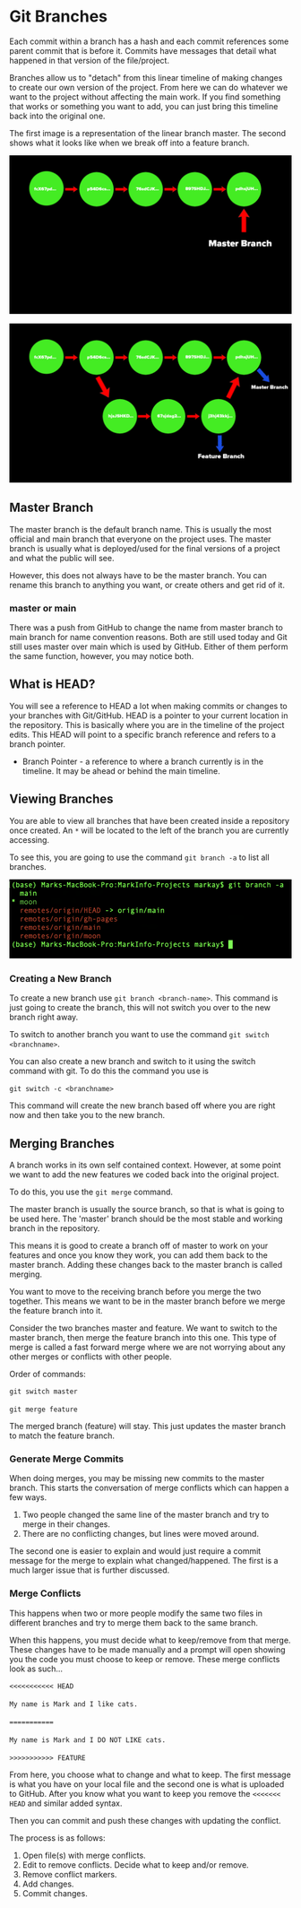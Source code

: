 # Git Branches

Each commit within a branch has a hash and each commit references some parent commit that is before it. Commits have messages that detail what happened in that version of the file/project.

Branches allow us to "detach" from this linear timeline of making changes to create our own version of the project. From here we can do whatever we want to the project without affecting the main work. If you find something that works or something you want to add, you can just bring this timeline back into the original one.

The first image is a representation of the linear branch master. The second shows what it looks like when we break off into a feature branch.

![Master Branch Representation](assets/images/branch_master_rep.png)

![Feature Branch Representation](assets/images/branch_feature_rep.png)

## Master Branch

The master branch is the default branch name. This is usually the most official and main branch that everyone on the project uses. The master branch is usually what is deployed/used for the final versions of a project and what the public will see.

However, this does not always have to be the master branch. You can rename this branch to anything you want, or create others and get rid of it.

### master or main

There was a push from GitHub to change the name from master branch to main branch for name convention reasons. Both are still used today and Git still uses master over main which is used by GitHub. Either of them perform the same function, however, you may notice both.

## What is HEAD?

You will see a reference to HEAD a lot when making commits or changes to your branches with Git/GitHub. HEAD is a pointer to your current location in the repository. This is basically where you are in the timeline of the project edits. This HEAD will point to a specific branch reference and refers to a branch pointer.

- Branch Pointer - a reference to where a branch currently is in the timeline. It may be ahead or behind the main timeline.

## Viewing Branches

You are able to view all branches that have been created inside a repository once created. An `*` will be located to the left of the branch you are currently accessing.

To see this, you are going to use the command `git branch -a` to list all branches.

![Git Branches](assets/images/git_branches.png)

### Creating a New Branch

To create a new branch use `git branch <branch-name>`. This command is just going to create the branch, this will not switch you over to the new branch right away.

To switch to another branch you want to use the command `git switch <branchname>`.

You can also create a new branch and switch to it using the switch command with git. To do this the command you use is

`git switch -c <branchname>`

This command will create the new branch based off where you are right now and then take you to the new branch.

## Merging Branches

A branch works in its own self contained context. However, at some point we want to add the new features we coded back into the original project.

To do this, you use the `git merge` command.

The master branch is usually the source branch, so that is what is going to be used here. The 'master' branch should be the most stable and working branch in the repository.

This means it is good to create a branch off of master to work on your features and once you know they work, you can add them back to the master branch. Adding these changes back to the master branch is called merging.

You want to move to the receiving branch before you merge the two together. This means we want to be in the master branch before we merge the feature branch into it.

Consider the two branches master and feature. We want to switch to the master branch, then merge the feature branch into this one. This type of merge is called a fast forward merge where we are not worrying about any other merges or conflicts with other people.

Order of commands:

```
git switch master

git merge feature
```

The merged branch (feature) will stay. This just updates the master branch to match the feature branch.

### Generate Merge Commits

When doing merges, you may be missing new commits to the master branch. This starts the conversation of merge conflicts which can happen a few ways.

1. Two people changed the same line of the master branch and try to merge in their changes.
2. There are no conflicting changes, but lines were moved around.

The second one is easier to explain and would just require a commit message for the merge to explain what changed/happened. The first is a much larger issue that is further discussed.

### Merge Conflicts

This happens when two or more people modify the same two files in different branches and try to merge them back to the same branch.

When this happens, you must decide what to keep/remove from that merge. These changes have to be made manually and a prompt will open showing you the code you must choose to keep or remove. These merge conflicts look as such...

```
<<<<<<<<<<< HEAD

My name is Mark and I like cats.

===========

My name is Mark and I DO NOT LIKE cats.

>>>>>>>>>>> FEATURE
```

From here, you choose what to change and what to keep. The first message is what you have on your local file and the second one is what is uploaded to GitHub. After you know what you want to keep you remove the `<<<<<<< HEAD` and similar added syntax.

Then you can commit and push these changes with updating the conflict.

The process is as follows:

1. Open file(s) with merge conflicts.
2. Edit to remove conflicts. Decide what to keep and/or remove.
3. Remove conflict markers.
4. Add changes.
5. Commit changes.
